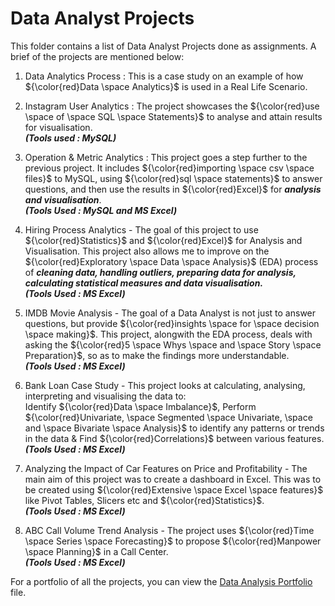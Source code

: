 # Data Analyst Projects

This folder contains a list of Data Analyst Projects done as assignments. A brief of the projects are mentioned below:

1. Data Analytics Process : This is a case study on an example of how ${\color{red}Data \space Analytics}$ is used in a Real Life Scenario.

2. Instagram User Analytics : The project showcases the ${\color{red}use \space of \space SQL \space Statements}$ to analyse and attain results for visualisation.\
   ***(Tools used : MySQL)***

3. Operation & Metric Analytics : This project goes a step further to the previous project. It includes ${\color{red}importing \space csv \space files}$ to MySQL, using ${\color{red}sql \space statements}$ to answer questions, and then use the results in ${\color{red}Excel}$ for ***analysis and visualisation***.\
   ***(Tools Used : MySQL and MS Excel)***

4. Hiring Process Analytics - The goal of this project to use ${\color{red}Statistics}$ and ${\color{red}Excel}$ for Analysis and Visualisation. This project also allows me to improve on the ${\color{red}Exploratory \space Data \space Analysis}$ (EDA) process of ***cleaning data, handling outliers, preparing data for analysis, calculating statistical measures and data visualisation.***\
   ***(Tools Used : MS Excel)***

5. IMDB Movie Analysis - The goal of a Data Analyst is not just to answer questions, but provide ${\color{red}insights \space for \space decision \space making}$. This project, alongwith the EDA process, deals with asking the ${\color{red}5 \space Whys \space and \space Story \space Preparation}$, so as to make the findings more understandable.\
   ***(Tools Used : MS Excel)***

6. Bank Loan Case Study - This project looks at calculating, analysing, interpreting and visualising the data to:\
   Identify ${\color{red}Data \space Imbalance}$, Perform ${\color{red}Univariate, \space Segmented \space Univariate, \space and \space Bivariate \space Analysis}$ to identify any patterns or trends in the data & Find ${\color{red}Correlations}$ between various features.\
  ***(Tools Used : MS Excel)***

7. Analyzing the Impact of Car Features on Price and Profitability - The main aim of this project was to create a dashboard in Excel. This was to be created using ${\color{red}Extensive \space Excel \space features}$ like Pivot Tables, Slicers etc and ${\color{red}Statistics}$.\
   ***(Tools Used : MS Excel)***

8. ABC Call Volume Trend Analysis - The project uses ${\color{red}Time \space Series \space Forecasting}$ to propose ${\color{red}Manpower \space Planning}$ in a Call Center.\
   ***(Tools Used : MS Excel)***

For a portfolio of all the projects, you can view the [Data Analysis Portfolio](Data_Analysis_Portfolio.pdf) file.
